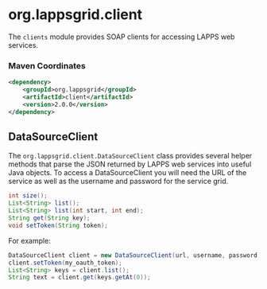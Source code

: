 # org.lappsgrid.client

The `clients` module provides SOAP clients for accessing LAPPS web services.

### Maven Coordinates

```xml
<dependency>
    <groupId>org.lappsgrid</groupId>
    <artifactId>client</artifactId>
    <version>2.0.0</version>
</dependency>
```

## DataSourceClient

The `org.lappsgrid.client.DataSourceClient` class provides several helper methods
that parse the JSON returned by LAPPS web services into useful Java objects. To access
a DataSourceClient you will need the URL of the service as well as the username and
password for the service grid.


```java
int size();
List<String> list();
List<String> list(int start, int end);
String get(String key);
void setToken(String token);
```

For example:
```java
DataSourceClient client = new DataSourceClient(url, username, password);
client.setToken(my_oauth_token);
List<String> keys = client.list();
String text = client.get(keys.getAt(0)); 
```

